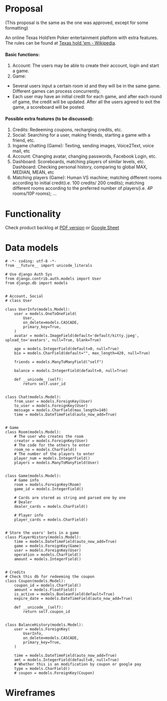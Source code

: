 # Proposal

(This proposal is the same as the one was approved, except for some formatting)

An online Texas Hold’em Poker entertainment platform with extra features. The rules can be found at [Texas hold 'em - Wikipedia](https://en.wikipedia.org/wiki/Texas_hold_%27em).

#### Basic functions:
1. Account: The users may be able to create their account, login and start a game.
2. Game: 
 - Several users input a certain room id and they will be in the same game. Different games can process concurrently.
 - Each user may have an initial credit for each game, and after each round of game, the credit will be updated. After all the users agreed to exit the game, a scoreboard will be posted.

#### Possible extra features (to be discussed):
1. Credits: Redeeming coupons, recharging credits, etc.
2. Social: Searching for a user, making friends, starting a game with a friend, etc.
3. Ingame chatting (Game): Texting, sending images, Voice2Text, voice mail, etc
4. Account: Changing avatar, changing passwords, Facebook Login, etc.
5. Dashboard: Scoreboards, matching players of similar levels, etc.
Dashboard: Checking personal history, comparing to global MAX, MEDIAN, MEAN, etc
6. Matching players (Game): Human VS machine; matching different rooms according to initial credit(i.e. 100 credits/ 200 credits); matching different rooms according to the preferred number of players(i.e. 4P rooms/10P rooms); ...

# Functionality

Check product backlog at [PDF version](/product_backlog.pdf) or [Google Sheet](https://docs.google.com/a/andrew.cmu.edu/spreadsheets/d/1uMEWvXBT5bNIX06gBb_KE99MrlW8SU37tavY0iCz6rQ/edit?usp=sharing)

# Data models

```
# -*- coding: utf-8 -*-
from __future__ import unicode_literals

# Use django Auth Sys
from django.contrib.auth.models import User
from django.db import models


# Account, Social
# class User

class UserInfo(models.Model):
    user = models.OneToOneField(
        User,
        on_delete=models.CASCADE,
        primary_key=True,
    )
    avatar = models.ImageField(default='default/kitty.jpeg', upload_to='avatars', null=True, blank=True)

    age = models.IntegerField(default=0, null=True)
    bio = models.CharField(default="", max_length=420, null=True)

    friends = models.ManyToManyField("self")

    balance = models.IntegerField(default=0, null=True)

    def __unicode__(self):
        return self.user_id


class Chat(models.Model):
    from_user = models.ForeignKey(User)
    to_user = models.ForeignKey(User)
    message = models.CharField(max_length=140)
    time = models.DateTimeField(auto_now_add=True)


# Game
class Room(models.Model):
    # The user who creates the room
    creator = models.ForeignKey(User)
    # The code for the others to enter
    room_no = models.CharField()
    # The number of the players to enter
    player_num = models.IntegerField()
    players = models.ManyToManyField(User)


class Game(models.Model):
    # Game info
    room = models.ForeignKey(Room)
    game_id = models.IntegerField()

    # Cards are stored as string and parsed one by one
    # Dealer
    dealer_cards = models.CharField()

    # Player info
    player_cards = models.CharField()


# Store the users' bets in a game
class PlayerHistory(models.Model):
    time = models.DateTimeField(auto_now_add=True)
    game = models.ForeignKey(Game)
    user = models.ForeignKey(User)
    operation = models.CharField()
    amount = models.IntegerField()


# Credits
# Check this db for redeeming the coupon
class Coupon(models.Model):
    coupon_id = models.CharField()
    amount = models.FloatField()
    is_active = models.BooleanField(default=True)
    expire_date = models.DateTimeField(auto_now_add=True)

    def __unicode__(self):
        return self.coupon_id


class BalanceHistory(models.Model):
    user = models.ForeignKey(
        UserInfo,
        on_delete=models.CASCADE,
        primary_key=True,
    )

    time = models.DateTimeField(auto_now_add=True)
    amt = models.IntegerField(default=0, null=True)
    # Whether this is an modification by coupon or google pay
    type = models.CharField()
    # coupon = models.ForeignKey(Coupon)

```

# Wireframes
